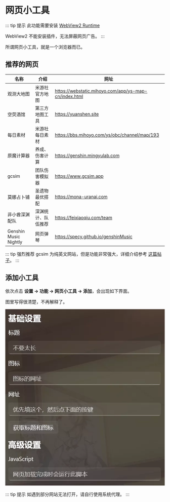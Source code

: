 # 网页小工具

::: tip 提示
此功能需要安装 [WebView2 Runtime](index.md#webview2)

WebView2 不能安装插件，无法屏蔽网页广告。
:::

所谓网页小工具，就是一个浏览器而已。

## 推荐的网页

| 名称                  | 介绍               | 网址                                                  |
| --------------------- | ------------------ | ----------------------------------------------------- |
| 观测大地图            | 米游社官方地图     | https://webstatic.mihoyo.com/app/ys-map-cn/index.html |
| 空荧酒馆              | 第三方地图工具     | https://yuanshen.site                                 |
| 每日素材              | 米游社每日素材     | https://bbs.mihoyo.com/ys/obc/channel/map/193         |
| 原魔计算器            | 养成、伤害计算     | https://genshin.mingyulab.com                         |
| gcsim                 | 团队伤害模拟器     | https://www.gcsim.app                                 |
| 莫娜占卜铺            | 圣遗物最优搭配     | https://mona-uranai.com                               |
| 非小酋深渊配队        | 深渊统计、队伍推荐 | https://feixiaoqiu.com/team                           |
| Genshin Music Nightly | 网页弹琴           | https://specy.github.io/genshinMusic                  |

::: tip 强烈推荐
gcsim 为纯英文网站，但是功能非常强大，详细介绍参考 [这篇帖子](https://bbs.nga.cn/read.php?tid=30742847)。
:::

## 添加小工具

依次点击 **设置 -> 功能 -> 网页小工具 -> 添加**，会出现如下界面。

图里写得很清楚，不再解释了。

![image-20220406181913687](./img/image-20220406181913687.webp)

::: tip 提示
如遇到部分网站无法打开，请自行使用系统代理。
:::
